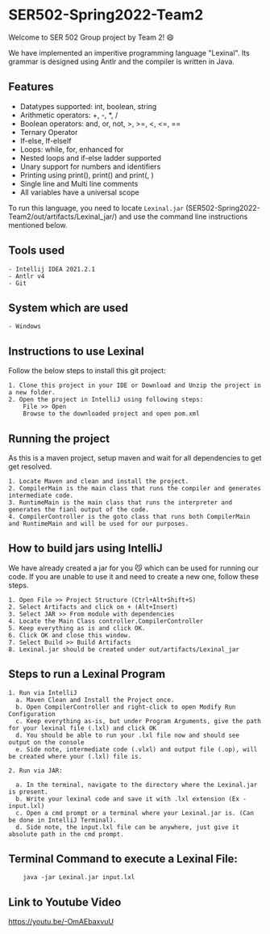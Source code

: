 # SER502-Spring2022-Team2
Welcome to SER 502 Group project by Team 2! :smile:

We have implemented an imperitive programming language "Lexinal". Its grammar is designed using Antlr and the compiler is written in Java. 

## Features 
  - Datatypes supported: int, boolean, string
  - Arithmetic operators: +, -, *, /
  - Boolean operators: and, or, not, >, >=, <, <=, ==
  - Ternary Operator
  - If-else, If-elseIf
  - Loops: while, for, enhanced for
  - Nested loops and if-else ladder supported
  - Unary support for numbers and identifiers
  - Printing using print(<message>), print(<value>) and print(<message>, <value>)
  - Single line and Multi line comments
  - All variables have a universal scope

To run this language, you need to locate `Lexinal.jar` (SER502-Spring2022-Team2/out/artifacts/Lexinal_jar/) and use the command line instructions mentioned below.

## Tools used
    - Intellij IDEA 2021.2.1
    - Antlr v4
    - Git

## System which are used 
    - Windows 

## Instructions to use Lexinal

  Follow the below steps to install this git project:
    
    1. Clone this project in your IDE or Download and Unzip the project in a new folder.
    2. Open the project in IntelliJ using following steps:
        File >> Open
        Browse to the downloaded project and open pom.xml

## Running the project

  As this is a maven project, setup maven and wait for all dependencies to get get resolved.
  
    1. Locate Maven and clean and install the project.
    2. CompilerMain is the main class that runs the compiler and generates intermediate code.
    3. RuntimeMain is the main class that runs the interpreter and generates the fianl output of the code.
    4. CompilerController is the goto class that runs both CompilerMain and RuntimeMain and will be used for our purposes.
        
## How to build jars using IntelliJ

   We have already created a jar for you :smirk_cat: which can be used for running our code. If you are unable to use it and need to create a new one, follow these steps.   
   
    1. Open File >> Project Structure (Ctrl+Alt+Shift+S)
    2. Select Artifacts and click on + (Alt+Insert)
    3. Select JAR >> From module with dependencies
    4. Locate the Main Class controller.CompilerController
    5. Keep everything as is and click OK.
    6. Click OK and close this window.
    7. Select Build >> Build Artifacts
    8. Lexinal.jar should be created under out/artifacts/Lexinal_jar
  

## Steps to run a Lexinal Program

    1. Run via IntelliJ
      a. Maven Clean and Install the Project once.
      b. Open CompilerController and right-click to open Modify Run Configuration
      c. Keep everything as-is, but under Program Arguments, give the path for your lexinal file (.lxl) and click OK
      d. You should be able to run your .lxl file now and should see output on the console
      e. Side note, intermediate code (.vlxl) and output file (.op), will be created where your (.lxl) file is.
    
    2. Run via JAR:
  
      a. In the terminal, navigate to the directory where the Lexinal.jar is present.
      b. Write your lexinal code and save it with .lxl extension (Ex - input.lxl) 
      c. Open a cmd prompt or a terminal where your Lexinal.jar is. (Can be done in IntelliJ Terminal).
      d. Side note, the input.lxl file can be anywhere, just give it absolute path in the cmd prompt.
  
 
## Terminal Command to execute a Lexinal File:

        java -jar Lexinal.jar input.lxl
     
 
## Link to Youtube Video

https://youtu.be/-OmAEbaxvuU
    
